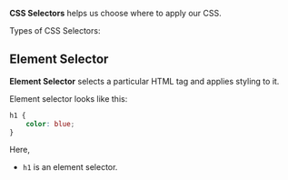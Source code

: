 **CSS Selectors** helps us choose where to apply our CSS.

Types of CSS Selectors:


## Element Selector

**Element Selector** selects a particular HTML tag and applies styling to it.

Element selector looks like this:
```css
h1 {
	color: blue;
}
```

Here,
- `h1` is an element selector.